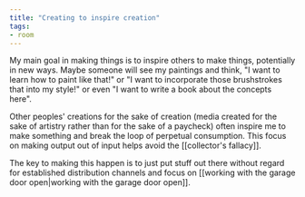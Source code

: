 ```yaml
---
title: "Creating to inspire creation"
tags: 
- room
---
```


My main goal in making things is to inspire others to make things, potentially in new ways. Maybe someone will see my paintings and think, "I want to learn how to paint like that!" or "I want to incorporate those brushstrokes that into my style!" or even "I want to write a book about the concepts here". 

Other peoples' creations for the sake of creation (media created for the sake of artistry rather than for the sake of a paycheck) often inspire me to make something and break the loop of perpetual consumption. This focus on making output out of input helps avoid the [[collector's fallacy]].

The key to making this happen is to just put stuff out there without regard for established distribution channels and focus on [[working with the garage door open|working with the garage door open]].